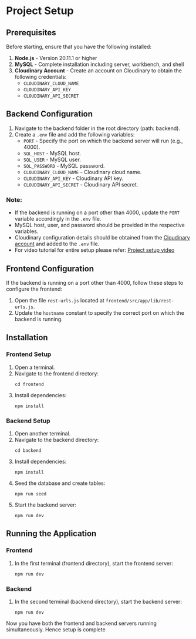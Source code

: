 # Project Setup

## Prerequisites

Before starting, ensure that you have the following installed:

1. **Node.js** - Version 20.11.1 or higher
2. **MySQL** - Complete installation including server, workbench, and shell
3. **Cloudinary Account** - Create an account on Cloudinary to obtain the following credentials:
    - `CLOUDINARY_CLOUD_NAME`
    - `CLOUDINARY_API_KEY`
    - `CLOUDINARY_API_SECRET`

## Backend Configuration

1. Navigate to the backend folder in the root directory (path: backend).
2. Create a `.env` file and add the following variables:
    - `PORT` - Specify the port on which the backend server will run (e.g., 4000).
    - `SQL_HOST` - MySQL host.
    - `SQL_USER` - MySQL user.
    - `SQL_PASSWORD` - MySQL password.
    - `CLOUDINARY_CLOUD_NAME` - Cloudinary cloud name.
    - `CLOUDINARY_API_KEY` - Cloudinary API key.
    - `CLOUDINARY_API_SECRET` - Cloudinary API secret.

### Note:
- If the backend is running on a port other than 4000, update the `PORT` variable accordingly in the `.env` file.
- MySQL host, user, and password should be provided in the respective variables.
- Cloudinary configuration details should be obtained from the [Cloudinary account](https://cloudinary.com/) and added to the `.env` file.
- For video tutorial for entire setup please refer: [Project setup video](https://drive.google.com/file/d/1Z9y0ywte1E9PLy4RlCcs1FigRusKfkoW/view?usp=sharing)

## Frontend Configuration

If the backend is running on a port other than 4000, follow these steps to configure the frontend:

1. Open the file `rest-urls.js` located at `frontend/src/app/lib/rest-urls.js`.
2. Update the `hostname` constant to specify the correct port on which the backend is running.


## Installation

### Frontend Setup

1. Open a terminal.
2. Navigate to the frontend directory:
    ```
    cd frontend
    ```
3. Install dependencies:
    ```
    npm install
    ```

### Backend Setup

1. Open another terminal.
2. Navigate to the backend directory:
    ```
    cd backend
    ```
3. Install dependencies:
    ```
    npm install
    ```
4. Seed the database and create tables:
    ```
    npm run seed
    ```
5. Start the backend server:
    ```
    npm run dev
    ```

## Running the Application

### Frontend

1. In the first terminal (frontend directory), start the frontend server:
    ```
    npm run dev
    ```

### Backend

1. In the second terminal (backend directory), start the backend server:
    ```
    npm run dev
    ```

Now you have both the frontend and backend servers running simultaneously. Hence setup is complete


